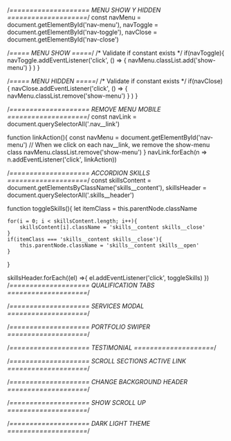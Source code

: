 /*==================== MENU SHOW Y HIDDEN ====================*/
const navMenu = document.getElementById('nav-menu'),
navToggle = document.getElementById('nav-toggle'),
navClose = document.getElementById('nav-close')

/*===== MENU SHOW =====*/
/* Validate if constant exists */
if(navToggle){
    navToggle.addEventListener('click', () => {
        navMenu.classList.add('show-menu')
    }
    )
}

/*===== MENU HIDDEN =====*/
/* Validate if constant exists */
if(navClose){
    navClose.addEventListener('click', () => {
        navMenu.classList.remove('show-menu')
    }
    )
}

/*==================== REMOVE MENU MOBILE ====================*/
const navLink = document.querySelectorAll('.nav__link')

function linkAction(){
    const navMenu = document.getElementById('nav-menu')
    // When we click on each nav__link, we remove the show-menu class
    navMenu.classList.remove('show-menu')
}
navLink.forEach(n => n.addEventListener('click', linkAction))

/*==================== ACCORDION SKILLS ====================*/
const skillsContent = document.getElementsByClassName('skills__content'),
skillsHeader = document.querySelectorAll('.skills__header')

function toggleSkills(){
    let itemClass = this.parentNode.className

    for(i = 0; i < skillsContent.length; i++){
        skillsContent[i].className = 'skills__content skills__close' 
    }
    if(itemClass === 'skills__content skills__close'){
        this.parentNode.className = 'skills__content skills__open'
    }
}

skillsHeader.forEach((el) =>{
    el.addEventListener('click', toggleSkills)
})
/*==================== QUALIFICATION TABS ====================*/


/*==================== SERVICES MODAL ====================*/


/*==================== PORTFOLIO SWIPER  ====================*/


/*==================== TESTIMONIAL ====================*/


/*==================== SCROLL SECTIONS ACTIVE LINK ====================*/


/*==================== CHANGE BACKGROUND HEADER ====================*/ 


/*==================== SHOW SCROLL UP ====================*/ 


/*==================== DARK LIGHT THEME ====================*/ 